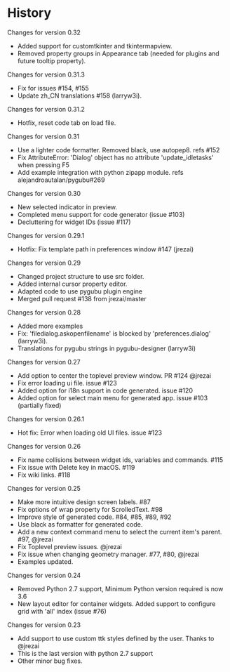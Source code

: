 History
=======

Changes for version 0.32

  * Added support for customtkinter and tkintermapview.
  * Removed property groups in Appearance tab (needed for plugins and future tooltip property).

Changes for version 0.31.3

 * Fix for issues #154, #155
 * Update zh_CN translations #158 (larryw3i).

Changes for version 0.31.2

 * Hotfix, reset code tab on load file.

Changes for version 0.31

 * Use a lighter code formatter. Removed black, use autopep8. refs #152
 * Fix AttributeError: 'Dialog' object has no attribute 'update_idletasks' when pressing F5
 * Add example integration with python zipapp module. refs alejandroautalan/pygubu#269

Changes for version 0.30

  * New selected indicator in preview.
  * Completed menu support for code generator (issue #103)
  * Decluttering for widget IDs (issue #117)

Changes for version 0.29.1

  * Hotfix:  Fix template path in preferences window #147 (jrezai)
  
Changes for version 0.29

  * Changed project structure to use src folder.
  * Added internal cursor property editor.
  * Adapted code to use pygubu plugin engine
  * Merged pull request #138 from jrezai/master

Changes for version 0.28

  * Added more examples
  * Fix: 'filedialog.askopenfilename' is blocked by 'preferences.dialog' (larryw3i).
  * Translations for pygubu strings in pygubu-designer (larryw3i)

Changes for version 0.27

  * Add option to center the toplevel preview window. PR #124 @jrezai
  * Fix error loading ui file. issue #123
  * Added option for i18n support in code generated. issue #120
  * Added option for select main menu for generated app. issue #103 (partially fixed)

Changes for version 0.26.1

  * Hot fix: Error when loading old UI files. issue #123

Changes for version 0.26

  * Fix name collisions between widget ids, variables and commands. #115
  * Fix issue with Delete key in macOS. #119
  * Fix wiki links. #118

Changes for version 0.25

  * Make more intuitive design screen labels. #87
  * Fix options of wrap property for ScrolledText. #98
  * Improve style of generated code. #84, #85, #89, #92
  * Use black as formatter for generated code.
  * Add a new context command menu to select the current item's parent. #97, @jrezai
  * Fix Toplevel preview issues. @jrezai
  * Fix issue when changing geometry manager. #77, #80, @jrezai
  * Examples updated.

Changes for version 0.24

  * Removed Python 2.7 support, Minimum Python version required is now 3.6
  * New layout editor for container widgets. Added support to configure grid with 'all' index (issue #76)

Changes for version 0.23

  * Add support to use custom ttk styles defined by the user. Thanks to @jrezai
  * This is the last version with python 2.7 support
  * Other minor bug fixes.
